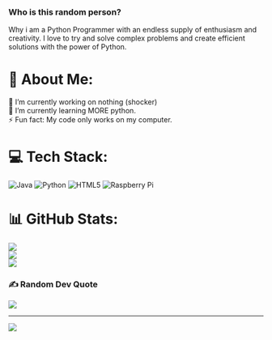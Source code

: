### Who is this random person?  
Why i am a Python Programmer with an endless supply of enthusiasm and creativity. I love to try and solve complex problems and create efficient solutions with the power of Python.

# 💫 About Me:
🔭 I’m currently working on nothing (shocker)<br>🌱 I’m currently learning MORE python.<br>⚡ Fun fact: My code only works on my computer.

# 💻 Tech Stack:
![Java](https://img.shields.io/badge/java-%23ED8B00.svg?style=for-the-badge&logo=java&logoColor=white) ![Python](https://img.shields.io/badge/python-3670A0?style=for-the-badge&logo=python&logoColor=ffdd54) ![HTML5](https://img.shields.io/badge/html5-%23E34F26.svg?style=for-the-badge&logo=html5&logoColor=white) ![Raspberry Pi](https://img.shields.io/badge/-RaspberryPi-C51A4A?style=for-the-badge&logo=Raspberry-Pi)
# 📊 GitHub Stats:
![](https://github-readme-stats.vercel.app/api?username=theonlysampletext&theme=dark&hide_border=false&include_all_commits=false&count_private=false)<br/>
![](https://github-readme-streak-stats.herokuapp.com/?user=theonlysampletext&theme=dark&hide_border=false)<br/>
![](https://github-readme-stats.vercel.app/api/top-langs/?username=theonlysampletext&theme=dark&hide_border=false&include_all_commits=false&count_private=false&layout=compact)

### ✍️ Random Dev Quote
![](https://quotes-github-readme.vercel.app/api?type=horizontal&theme=dark)

---
[![](https://visitcount.itsvg.in/api?id=theonlysampletext&icon=2&color=0)](https://visitcount.itsvg.in)

<!-- Proudly created with GPRM ( https://gprm.itsvg.in ) -->
